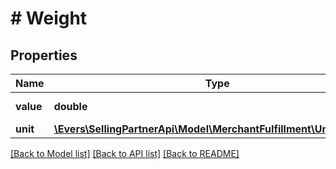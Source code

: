 # # Weight

## Properties

Name | Type | Description | Notes
------------ | ------------- | ------------- | -------------
**value** | **double** | The weight value. |
**unit** | [**\Evers\SellingPartnerApi\Model\MerchantFulfillment\UnitOfWeight**](UnitOfWeight.md) |  |

[[Back to Model list]](../../README.md#models) [[Back to API list]](../../README.md#endpoints) [[Back to README]](../../README.md)
